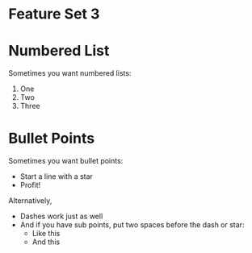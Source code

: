 # Feature Set 3


# Numbered List
Sometimes you want numbered lists:

1. One
2. Two
3. Three

# Bullet Points
Sometimes you want bullet points:

* Start a line with a star
* Profit!

Alternatively,

- Dashes work just as well
- And if you have sub points, put two spaces before the dash or star:
  - Like this
  - And this
  
